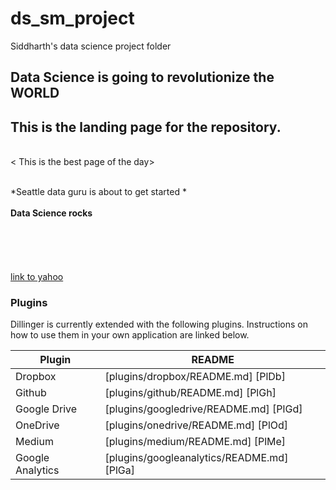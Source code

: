 # ds_sm_project
Siddharth's data science project  folder 

## Data Science is  going to revolutionize the WORLD


## This is the landing page for the repository.
<br><  This is the best page of the day> </br>

<br>*Seattle data  guru is about to get started *</br>
<br>**Data Science rocks**</br>
<br></br>
<br></br>
<br>[link to yahoo](http://yahoo.com)</br>





### Plugins

Dillinger is currently extended with the following plugins. Instructions on how to use them in your own application are linked below.

| Plugin | README |
| ------ | ------ |
| Dropbox | [plugins/dropbox/README.md] [PlDb] |
| Github | [plugins/github/README.md] [PlGh] |
| Google Drive | [plugins/googledrive/README.md] [PlGd] |
| OneDrive | [plugins/onedrive/README.md] [PlOd] |
| Medium | [plugins/medium/README.md] [PlMe] |
| Google Analytics | [plugins/googleanalytics/README.md] [PlGa] |
